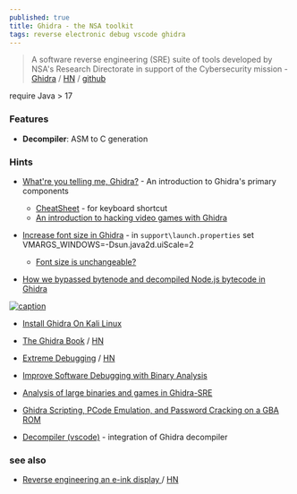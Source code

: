 ```yaml
---
published: true
title: Ghidra - the NSA toolkit
tags: reverse electronic debug vscode ghidra
---
```

> A software reverse engineering (SRE) suite of tools developed by NSA's Research Directorate in support of the Cybersecurity mission - [Ghidra](https://ghidra-sre.org/) / [HN](https://news.ycombinator.com/item?id=19315273) / [github](https://github.com/NationalSecurityAgency/ghidra)

require Java > 17

### Features
- **Decompiler**: ASM to C generation

### Hints
- [What're you telling me, Ghidra?](https://byte.how/posts/what-are-you-telling-me-ghidra/) - An introduction to Ghidra's primary components
	- [CheatSheet](https://ghidra-sre.org/CheatSheet.html) - for keyboard shortcut
    - [An introduction to hacking video games with Ghidra](https://www.youtube.com/watch?v=qCEZC3cPc1s)
- [Increase font size in Ghidra](https://reverseengineering.stackexchange.com/questions/31961/increase-font-size-in-ghidra) - in `support\launch.properties` set VMARGS_WINDOWS=-Dsun.java2d.uiScale=2
	- [Font size is unchangeable?](https://github.com/NationalSecurityAgency/ghidra/issues/83)

- [How we bypassed bytenode and decompiled Node.js bytecode in Ghidra](https://swarm.ptsecurity.com/how-we-bypassed-bytenode-and-decompiled-node-js-bytecode-in-ghidra/)

[![caption](https://blogs.blackberry.com/content/dam/blogs-blackberry-com/images/blogs/2019/07/080619-ghidra-cylance-lrg.jpg)](https://blogs.blackberry.com/en/2019/07/an-introduction-to-code-analysis-with-ghidra)

- [Install Ghidra On Kali Linux](https://executeatwill.com/2019/04/04/Install-Ghidra-on-Kali-Linux/)
- [The Ghidra Book](https://nostarch.com/GhidraBook) / [HN](https://news.ycombinator.com/item?id=24879314)
- [Extreme Debugging](https://squanderingti.me/blog/2020/10/28/extreme-debugging.html) / [HN](https://news.ycombinator.com/item?id=24950120)
- [Improve Software Debugging with Binary Analysis](https://h313.info/blog/cpp/security/binary-analysis/2020/11/06/improve-software-debugging-with-binary-analysis.html)

- [Analysis of large binaries and games in Ghidra-SRE](https://news.ycombinator.com/item?id=27972308)
- [Ghidra Scripting, PCode Emulation, and Password Cracking on a GBA ROM](https://wrongbaud.github.io/posts/kong-vs-ghidra/)

- [Decompiler (vscode)](https://marketplace.visualstudio.com/items?itemName=tintinweb.vscode-decompiler) -  integration of Ghidra decompiler

### see also
- [Reverse engineering an e-ink display ](https://zeus.ugent.be/blog/22-23/reverse_engineering_epaper/) / [HN](https://news.ycombinator.com/item?id=34738649)
